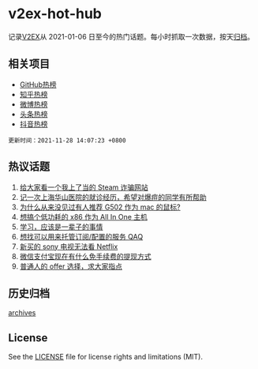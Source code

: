 # v2ex-hot-hub

 记录[V2EX](https://www.v2ex.com/)从 2021-01-06 日至今的热门话题。每小时抓取一次数据，按天[归档](archives)。
 
 ## 相关项目

- [GitHub热榜](https://github.com/lonnyzhang423/github-hot-hub)
- [知乎热榜](https://github.com/lonnyzhang423/zhihu-hot-hub)
- [微博热榜](https://github.com/lonnyzhang423/weibo-hot-hub)
- [头条热榜](https://github.com/lonnyzhang423/toutiao-hot-hub)
- [抖音热榜](https://github.com/lonnyzhang423/douyin-hot-hub)


 `更新时间：2021-11-28 14:07:23 +0800`

## 热议话题

1. [给大家看一个我上了当的 Steam 诈骗网站](https://www.v2ex.com/t/818457)
1. [记一次上海华山医院的就诊经历，希望对爆痘的同学有所帮助](https://www.v2ex.com/t/818398)
1. [为什么从来没见过有人推荐 G502 作为 mac 的鼠标?](https://www.v2ex.com/t/818418)
1. [想搞个低功耗的 x86 作为 All In One 主机](https://www.v2ex.com/t/818363)
1. [学习，应该是一辈子的事情](https://www.v2ex.com/t/818365)
1. [想找可以用来托管订阅/配置的服务 QAQ](https://www.v2ex.com/t/818427)
1. [新买的 sony 电视无法看 Netflix](https://www.v2ex.com/t/818437)
1. [微信支付宝现在有什么免手续费的提现方式](https://www.v2ex.com/t/818482)
1. [普通人的 offer 选择，求大家指点](https://www.v2ex.com/t/818376)

## 历史归档

[archives](archives)

## License

See the [LICENSE](LICENSE) file for license rights and limitations (MIT).
